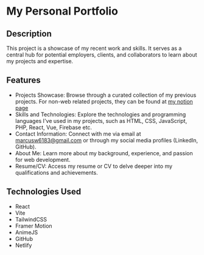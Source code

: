 # My Personal Portfolio

## Description
This project is a showcase of my recent work and skills. It serves as a central hub for potential employers, clients, and collaborators to learn about my projects and expertise.

## Features
- Projects Showcase: Browse through a curated collection of my previous projects. For non-web related projects, they can be found at [my notion page](https://marcusw6183.notion.site/marcusw6183/My-Other-Course-Works-c5d631bf951041ac850cfd4e96d0e108)
- Skills and Technologies: Explore the technologies and programming languages I've used in my projects, such as HTML, CSS, JavaScript, PHP, React, Vue, Firebase etc.
- Contact Information: Connect with me via email at marcusw6183@gmail.com or through my social media profiles (LinkedIn, GitHub).
- About Me: Learn more about my background, experience, and passion for web development.
- Resume/CV: Access my resume or CV to delve deeper into my qualifications and achievements.

## Technologies Used
- React
- Vite
- TailwindCSS
- Framer Motion
- AnimeJS
- GitHub
- Netlify
